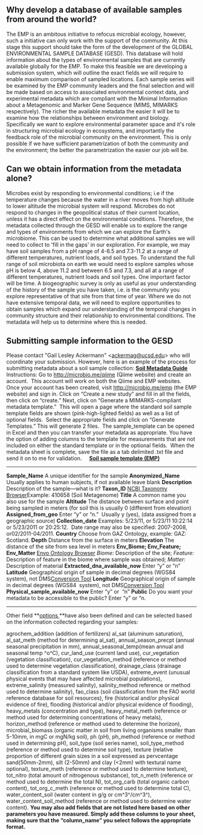 Why develop a database of available samples from around the world?
------------------------------------------------------------------

The EMP is an ambitous initiative to refocus microbial ecology, however,
such a initiative can only work with the support of the community. At
this stage this support should take the form of the development of the
GLOBAL ENVIRONMENTAL SAMPLE DATABASE (GESD). This database will hold
information about the types of environmental samples that are currently
available globally for the EMP. To make this feasible we are developing
a submission system, which will outline the exact fields we will require
to enable maximum comparison of sampled locations. Each sample series
will be examined by the EMP community leaders and the final selection
and will be made based on access to associated environmental context
data, and experimental metadata which are compliant with the Minimal
Information about a Metagenomic and Marker Gene Sequence (MIMS, MIMARKS
respectively). The richer the available metadata the easier it will be
to examine how the relationships between environment and biology.
Specifically we want to explore environmental parameter space and it's
role in structuring microbial ecology in ecosystems, and importantly the
feedback role of the microbial community on the environment. This is
only possible if we have sufficient parametrization of both the
community and the environment; the better the parametrization the easier
our job will be.

Can we obtain information from the metadata alone?
--------------------------------------------------

Microbes exist by responding to environmental conditions; i.e if the
temperature changes because the water in a river moves from high
altitude to lower altitude the microbial system will respond. Microbes
do not respond to changes in the geopolitical status of their current
location, unless it has a direct effect on the environmental conditions.
Therefore, the metadata collected through the GESD will enable us to
explore the range and types of environments from which we can explore
the Earth's microbiome. This can be used to determine what additional
samples we will need to collect to 'fill in the gaps' in our
exploration. For example, we may have soil samples from a pH range of
4-6.5 and 7.3-11.2 at a range of different temperatures, nutrient loads,
and soil types. To understand the full range of soil microbiota on earth
we would need to explore samples whose pH is below 4, above 11.2 and
between 6.5 and 7.3, and all at a range of different temperatures,
nutrient loads and soil types. One important factor will be time. A
biogeographic survey is only as useful as your understanding of the
history of the sample you have taken, i.e. is the community you explore
representative of that site from that time of year. Where we do not have
extensive temporal data, we will need to explore opportunities to obtain
samples which expand our understanding of the temporal changes in
community structure and their relationship to environmental conditions.
The metadata will help us to determine where this is needed.

**Submitting sample information to the GESD**
---------------------------------------------

Please contact "Gail Lesley Ackermann" \<<ackermag@ucsd.edu>\> who will
coordinate your submission. However, here is an example of the process
for submitting metadata about a soil sample collection: **<span
style="text-decoration: underline;">Soil Metadata Guide</span>**
Instructions: Go to <http://microbio.me/qiime> (Qiime website) and
create an account.  This account will work on both the Qiime and EMP
websites.  Once your account has been created, visit
<http://microbio.me/emp> (the EMP website) and sign in. Click on “Create
a new study” and fill in all the fields, then click on “create.” Next,
click on “Generate a MIMARKS-compliant metadata template.”  This will
open a page where the standard soil sample template fields are shown
(pink-high-lighted fields) as well as a list of optional fields.  Select
the appropriate fields and click on “Generate Templates.” This will
generate 2 files.  The sample\_template can be opened in Excel and then
you can transfer your metadata as appropriate. You have the option of
adding columns to the template for measurements that are not included on
either the standard template or in the optional fields.  When the
metadata sheet is complete, save the file as a tab delimited .txt file
and send it on to me for validation.     **<span
style="text-decoration: underline;">Soil sample template (EMP)</span>**

  ------------------------------------------- ------------------------------------------------------------------------------------------------------------------------------------------------------------------------------------------------------------------------------------
  **Sample\_Name**                            A unique identifier for the sample
  **Anonymized\_Name**                        Usually applies to human subjects, if not available leave blank
  **Description**                             Description of the sample—what is it?
  **Taxon\_ID**                               [NCBI Taxonomy Browser](http://www.ncbi.nlm.nih.gov/Taxonomy/Browser/wwwtax.cgi?mode=Tree&id=12908&lvl=3&srchmode=1&keep=1&unlock)Example: 410658 (Soil Metagenome)
  **Title**                                   A common name you also use for the sample
  **Altitude**                                The distance between surface and point being sampled in meters (for soil this is usually 0 (different from elevation)
  **Assigned\_from\_geo**                     Enter “y” or “n.”  Usually y (yes), (data assigned from a geographic source)
  **Collection\_date**                        Examples: 5/23/11, or 5/23/11 10:22:14 or 5/23/2011 or 20:25:12.  Date range may also be specified: 2007-2008, or02/2011-04/2011.
  **Country**                                 Choose from GAZ Ontology, example: GAZ: Scotland.
  **Depth**                                   Distance from the surface in meters
  **Elevation**                               The distance of the site from sea level in meters
  **Env\_Biome; Env\_Feature; Env\_Matter**   [Envo Ontology Browser](http://www.ebi.ac.uk/ontology-lookup/browse.do?ontName=ENVO) *Biome:* Description of the site; *Feature:* Description of feature in the biome where sample was obtained; *Matter:* Description of material
  **Extracted\_dna\_available\_now**          Enter “y” or “n”
  **Latitude**                                Geographical origin of sample in decimal degrees (WGS84  system), not DMS[Conversion Tool](http://transition.fcc.gov/mb/audio/bickel/DDDMMSS-decimal.html)
  **Longitude**                               Geographical origin of sample in decimal degrees (WGS84  system), not DMS[Conversion Tool](http://transition.fcc.gov/mb/audio/bickel/DDDMMSS-decimal.html)
  **Physical\_sample\_available\_now**        Enter “y” or  “n”
  **Public**                                  Do you want your metadata to be accessible to the public? Enter “y” or “n.
  ------------------------------------------- ------------------------------------------------------------------------------------------------------------------------------------------------------------------------------------------------------------------------------------

Other field **<span style="text-decoration: underline;">options
</span>**have also been defined and can be selected based on the
information collected regarding your samples:

agrochem\_addition (addition of fertilizers) al\_sat (aluminum
saturation), al\_sat\_meth (method for determining al\_sat),
annual\_season\_precpt (annual seasonal precipitation in mm),
annual\_seasonal\_temp(mean annual and seasonal temp ^o^C),
cur\_land\_use (current land use), cur\_vegetation (vegetation
classification), cur\_vegetation\_method (reference or method used to
determine vegetation classification), drainage\_class (drainage
classification from a standard system like USDA), extreme\_event
(unusual physical events that may have affected microbial populations),
extreme\_salinity (measured salinity), salinity\_method reference or
method used to determine salinity), fao\_class (soil classification from
the FAO world reference database for soil resources), fire (historical
and/or physical evidence of fire), flooding (historical and/or physical
evidence of flooding), heavy\_metals (concentration and type),
heavy\_metal\_meth (reference or method used for determining
concentrations of heavy metals), horizon\_method (reference or method
used to determine the horizon), microbial\_biomass (organic matter in
soil from living organisms smaller than 5-10mm, in mgC or mgN/kg soil),
ph (pH), ph\_method (reference or method used in determining pH),
soil\_type (soil series name), soil\_type\_method (reference or method
used to determine soil type), texture (relative proportion of different
grain sizes in a soil expressed as pervcentage sand(50mm-2mm), silt
(2-50mm) and clay (\<2mm) with textural name optional), texture\_meth
(reference or method used to determine texture), tot\_nitro (total
amount of nitrogenous substance), tot\_n\_meth (reference or method used
to determine the total N), tot\_org\_carb (total organic carbon
content), tot\_org\_c\_meth (reference or method used to determine total
C), water\_content\_soil (water content in g/g or cm^3^/cm^3^),
water\_content\_soil\_method (reference or method used to determine
water content). **You may also add fields that are not listed here based
on other parameters you have measured. Simply add these columns to your
sheet, making sure that the “column\_name” you select follows the
appropriate format.**
